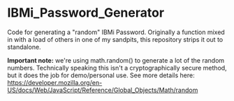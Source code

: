 # IBMi_Password_Generator
Code for generating a "random" IBMi Password. Originally a function mixed in with a load of others in one of my sandpits, this repository strips it out to standalone.

**Important note:** we're using math.random() to generate a lot of the random numbers.
Technically speaking this isn't a cryptographically secure method, but it does the job for demo/personal use.
See more details here: https://developer.mozilla.org/en-US/docs/Web/JavaScript/Reference/Global_Objects/Math/random
